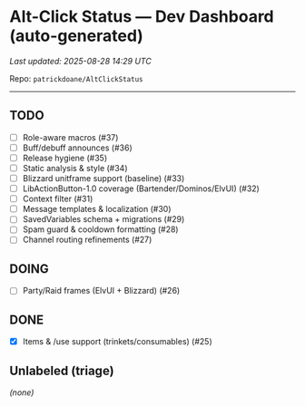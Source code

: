 # Alt-Click Status — Dev Dashboard (auto-generated)

_Last updated: 2025-08-28 14:29 UTC_

Repo: `patrickdoane/AltClickStatus`

---

## TODO
- [ ] Role-aware macros (#37)
- [ ] Buff/debuff announces (#36)
- [ ] Release hygiene (#35)
- [ ] Static analysis & style (#34)
- [ ] Blizzard unitframe support (baseline) (#33)
- [ ] LibActionButton-1.0 coverage (Bartender/Dominos/ElvUI) (#32)
- [ ] Context filter (#31)
- [ ] Message templates & localization (#30)
- [ ] SavedVariables schema + migrations (#29)
- [ ] Spam guard & cooldown formatting (#28)
- [ ] Channel routing refinements (#27)

## DOING
- [ ] Party/Raid frames (ElvUI + Blizzard) (#26)

## DONE
- [x] Items & /use support (trinkets/consumables) (#25)

## Unlabeled (triage)
_(none)_
